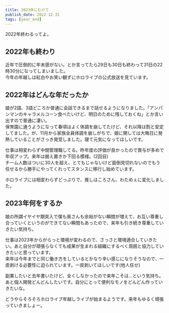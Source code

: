 ```yaml
---
title: 2023年にむけて
publish_date: 2022-12-31
tags: [year_end]
---
```


2022年終わるってよ。

##  2022年も終わり

近年で圧倒的に年末感がない。とか言ってたら29日も30日も終わって31日の22時30分になってしまいました。  
今年の年越しは紅白やお笑い観ずにホロライブの公式放送を見ています。

##  2022年はどんな年だったか

娘が2語、3語どころか普通に会話できるまで話せるようになりました。「アンパンマンのキャラメルコーン食べたいけど、明日のために残しておくね」とか言い出すので普通に凄い。  
保育園に通うようになって春頃はよく体調を崩してたけど、それ以降は割と安定してました。が、11月から家族全員体調を崩しがちで、娘に関しては大晦日に発熱していることがさっき発覚しました。寝て元気になってほしいです。

仕事は相変わらず中間管理職してる。昨年度の評価が良かったので賞与が多めで年収アップ。来年は据え置きか下回る模様。(2回目)  
チーム人数はついに30人を超え、とてもじゃないけど面倒見切れないのでもう任せるから勝手にやってくれってスタンスに移行し始めています。  

ホロライブには相変わらずどっぷりで、推しはころさん、わためぇに変化しました。

##  2023年何をするか

娘の所謂イヤイヤ期突入で僕も奥さんも余裕がない瞬間が増えて、お互い尊重し合っていくというのができてない瞬間もあったので、来年も引き続き尊重していきたい気持ち。

仕事は2023年からがらっと環境が変わるので、さっさと環境適合していきたい。あと自分が頑張らなくても成果が生まれる組織にするべく周囲と協力していきたいと思っています。  
来年は今年までと同じ働き方をしているとかなり辛い感じになりそうなので、一皮剥ける必要性に迫られています。一皮剥いてほしいです(他人任せ)

副業したいと去年書いたけど、全くしなかったので来年こそは…という気持ち。  
あと個人開発どんどんしたいです。自分にとって便利なモノをどんどん作っていきたいな。

どうやらそろそろホロライブ年越しライブが始まるようです。来年もゆるく頑張っていきましょー。
